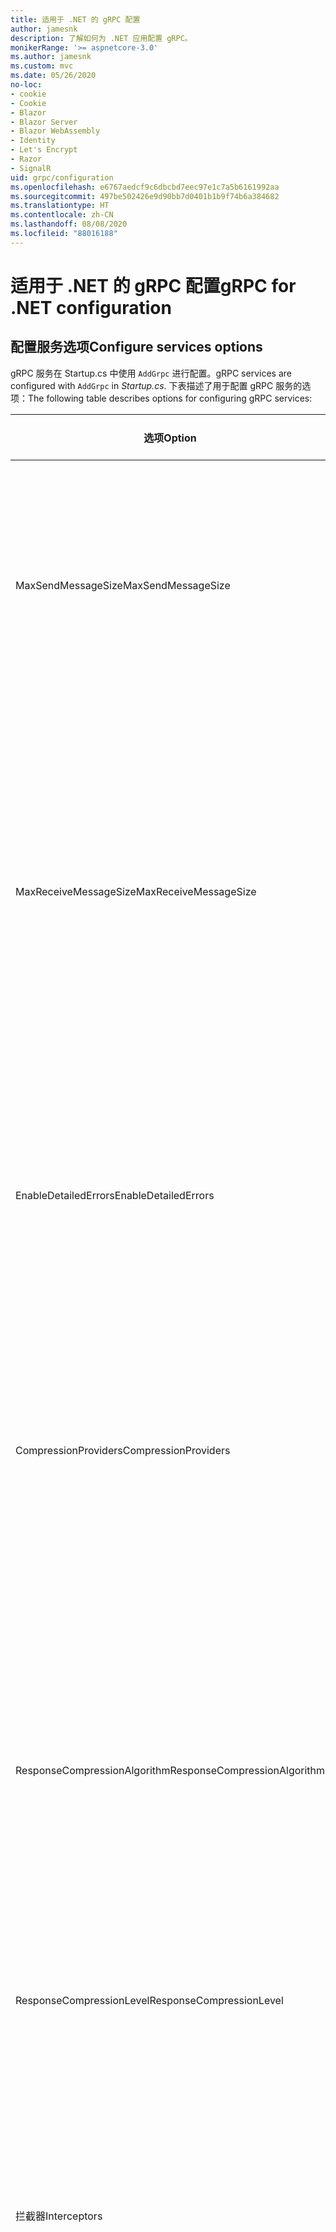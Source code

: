 ```yaml
---
title: 适用于 .NET 的 gRPC 配置
author: jamesnk
description: 了解如何为 .NET 应用配置 gRPC。
monikerRange: '>= aspnetcore-3.0'
ms.author: jamesnk
ms.custom: mvc
ms.date: 05/26/2020
no-loc:
- cookie
- Cookie
- Blazor
- Blazor Server
- Blazor WebAssembly
- Identity
- Let's Encrypt
- Razor
- SignalR
uid: grpc/configuration
ms.openlocfilehash: e6767aedcf9c6dbcbd7eec97e1c7a5b6161992aa
ms.sourcegitcommit: 497be502426e9d90bb7d0401b1b9f74b6a384682
ms.translationtype: HT
ms.contentlocale: zh-CN
ms.lasthandoff: 08/08/2020
ms.locfileid: "88016188"
---
```

# <a name="grpc-for-net-configuration"></a><span data-ttu-id="9361b-103">适用于 .NET 的 gRPC 配置</span><span class="sxs-lookup"><span data-stu-id="9361b-103">gRPC for .NET configuration</span></span>

## <a name="configure-services-options"></a><span data-ttu-id="9361b-104">配置服务选项</span><span class="sxs-lookup"><span data-stu-id="9361b-104">Configure services options</span></span>

<span data-ttu-id="9361b-105">gRPC 服务在 Startup.cs 中使用 `AddGrpc` 进行配置。</span><span class="sxs-lookup"><span data-stu-id="9361b-105">gRPC services are configured with `AddGrpc` in *Startup.cs*.</span></span> <span data-ttu-id="9361b-106">下表描述了用于配置 gRPC 服务的选项：</span><span class="sxs-lookup"><span data-stu-id="9361b-106">The following table describes options for configuring gRPC services:</span></span>

| <span data-ttu-id="9361b-107">选项</span><span class="sxs-lookup"><span data-stu-id="9361b-107">Option</span></span> | <span data-ttu-id="9361b-108">默认值</span><span class="sxs-lookup"><span data-stu-id="9361b-108">Default Value</span></span> | <span data-ttu-id="9361b-109">描述</span><span class="sxs-lookup"><span data-stu-id="9361b-109">Description</span></span> |
| ------ | ------------- | ----------- |
| <span data-ttu-id="9361b-110">MaxSendMessageSize</span><span class="sxs-lookup"><span data-stu-id="9361b-110">MaxSendMessageSize</span></span> | `null` | <span data-ttu-id="9361b-111">可以从服务器发送的最大消息大小（以字节为单位）。</span><span class="sxs-lookup"><span data-stu-id="9361b-111">The maximum message size in bytes that can be sent from the server.</span></span> <span data-ttu-id="9361b-112">尝试发送超过配置的最大消息大小的消息会导致异常。</span><span class="sxs-lookup"><span data-stu-id="9361b-112">Attempting to send a message that exceeds the configured maximum message size results in an exception.</span></span> <span data-ttu-id="9361b-113">设置为 `null`时，消息的大小不受限制。</span><span class="sxs-lookup"><span data-stu-id="9361b-113">When set to `null`, the message size is unlimited.</span></span> |
| <span data-ttu-id="9361b-114">MaxReceiveMessageSize</span><span class="sxs-lookup"><span data-stu-id="9361b-114">MaxReceiveMessageSize</span></span> | <span data-ttu-id="9361b-115">4 MB</span><span class="sxs-lookup"><span data-stu-id="9361b-115">4 MB</span></span> | <span data-ttu-id="9361b-116">可以由服务器接收的最大消息大小（以字节为单位）。</span><span class="sxs-lookup"><span data-stu-id="9361b-116">The maximum message size in bytes that can be received by the server.</span></span> <span data-ttu-id="9361b-117">如果服务器收到的消息超过此限制，则会引发异常。</span><span class="sxs-lookup"><span data-stu-id="9361b-117">If the server receives a message that exceeds this limit, it throws an exception.</span></span> <span data-ttu-id="9361b-118">增大此值可使服务器接收更大的消息，但可能会对内存消耗产生负面影响。</span><span class="sxs-lookup"><span data-stu-id="9361b-118">Increasing this value allows the server to receive larger messages, but can negatively impact memory consumption.</span></span> <span data-ttu-id="9361b-119">设置为 `null`时，消息的大小不受限制。</span><span class="sxs-lookup"><span data-stu-id="9361b-119">When set to `null`, the message size is unlimited.</span></span> |
| <span data-ttu-id="9361b-120">EnableDetailedErrors</span><span class="sxs-lookup"><span data-stu-id="9361b-120">EnableDetailedErrors</span></span> | `false` | <span data-ttu-id="9361b-121">如果为 `true`，则当服务方法中引发异常时，会将详细异常消息返回到客户端。</span><span class="sxs-lookup"><span data-stu-id="9361b-121">If `true`, detailed exception messages are returned to clients when an exception is thrown in a service method.</span></span> <span data-ttu-id="9361b-122">默认值为 `false`。</span><span class="sxs-lookup"><span data-stu-id="9361b-122">The default is `false`.</span></span> <span data-ttu-id="9361b-123">将 `EnableDetailedErrors` 设置为 `true` 可能会泄漏敏感信息。</span><span class="sxs-lookup"><span data-stu-id="9361b-123">Setting `EnableDetailedErrors` to `true` can leak sensitive information.</span></span> |
| <span data-ttu-id="9361b-124">CompressionProviders</span><span class="sxs-lookup"><span data-stu-id="9361b-124">CompressionProviders</span></span> | <span data-ttu-id="9361b-125">gzip</span><span class="sxs-lookup"><span data-stu-id="9361b-125">gzip</span></span> | <span data-ttu-id="9361b-126">用于压缩和解压缩消息的压缩提供程序的集合。</span><span class="sxs-lookup"><span data-stu-id="9361b-126">A collection of compression providers used to compress and decompress messages.</span></span> <span data-ttu-id="9361b-127">可以创建自定义压缩提供程序并将其添加到集合中。</span><span class="sxs-lookup"><span data-stu-id="9361b-127">Custom compression providers can be created and added to the collection.</span></span> <span data-ttu-id="9361b-128">默认已配置提供程序支持 gzip 压缩。</span><span class="sxs-lookup"><span data-stu-id="9361b-128">The default configured providers support **gzip** compression.</span></span> |
| <span data-ttu-id="9361b-129"><span style="word-break:normal;word-wrap:normal">ResponseCompressionAlgorithm</span></span><span class="sxs-lookup"><span data-stu-id="9361b-129"><span style="word-break:normal;word-wrap:normal">ResponseCompressionAlgorithm</span></span></span> | `null` | <span data-ttu-id="9361b-130">压缩算法用于压缩从服务器发送的消息。</span><span class="sxs-lookup"><span data-stu-id="9361b-130">The compression algorithm used to compress messages sent from the server.</span></span> <span data-ttu-id="9361b-131">该算法必须与 `CompressionProviders` 中的压缩提供程序匹配。</span><span class="sxs-lookup"><span data-stu-id="9361b-131">The algorithm must match a compression provider in `CompressionProviders`.</span></span> <span data-ttu-id="9361b-132">若要使算法可压缩响应，客户端必须通过在 grpc-accept-encoding 标头中进行发送来指示它支持算法。</span><span class="sxs-lookup"><span data-stu-id="9361b-132">For the algorithm to compress a response, the client must indicate it supports the algorithm by sending it in the **grpc-accept-encoding** header.</span></span> |
| <span data-ttu-id="9361b-133">ResponseCompressionLevel</span><span class="sxs-lookup"><span data-stu-id="9361b-133">ResponseCompressionLevel</span></span> | `null` | <span data-ttu-id="9361b-134">用于压缩从服务器发送的消息的压缩级别。</span><span class="sxs-lookup"><span data-stu-id="9361b-134">The compress level used to compress messages sent from the server.</span></span> |
| <span data-ttu-id="9361b-135">拦截器</span><span class="sxs-lookup"><span data-stu-id="9361b-135">Interceptors</span></span> | <span data-ttu-id="9361b-136">None</span><span class="sxs-lookup"><span data-stu-id="9361b-136">None</span></span> | <span data-ttu-id="9361b-137">随每个 gRPC 调用一起运行的侦听器的集合。</span><span class="sxs-lookup"><span data-stu-id="9361b-137">A collection of interceptors that are run with each gRPC call.</span></span> <span data-ttu-id="9361b-138">侦听器按注册顺序运行。</span><span class="sxs-lookup"><span data-stu-id="9361b-138">Interceptors are run in the order they are registered.</span></span> <span data-ttu-id="9361b-139">全局配置的侦听器在为单个服务配置的侦听器之前运行。</span><span class="sxs-lookup"><span data-stu-id="9361b-139">Globally configured interceptors are run before interceptors configured for a single service.</span></span> <span data-ttu-id="9361b-140">有关 gRPC 侦听器的详细信息，请参阅 [gRPC 侦听器与中间件](xref:grpc/migration#grpc-interceptors-vs-middleware)。</span><span class="sxs-lookup"><span data-stu-id="9361b-140">For more information about gRPC interceptors, see [gRPC Interceptors vs. Middleware](xref:grpc/migration#grpc-interceptors-vs-middleware).</span></span> |
| <span data-ttu-id="9361b-141">IgnoreUnknownServices</span><span class="sxs-lookup"><span data-stu-id="9361b-141">IgnoreUnknownServices</span></span> | `false` | <span data-ttu-id="9361b-142">如果为 `true`，则对未知服务和方法的调用不会返回 UNIMPLEMENTED 状态，并且请求会传递到 ASP.NET Core 中的下一个注册中间件。</span><span class="sxs-lookup"><span data-stu-id="9361b-142">If `true`, calls to unknown services and methods don't return an **UNIMPLEMENTED** status, and the request passes to the next registered middleware in ASP.NET Core.</span></span> |

<span data-ttu-id="9361b-143">可以通过在 `Startup.ConfigureServices` 中向 `AddGrpc` 调用提供选项委托，为所有服务配置选项：</span><span class="sxs-lookup"><span data-stu-id="9361b-143">Options can be configured for all services by providing an options delegate to the `AddGrpc` call in `Startup.ConfigureServices`:</span></span>

[!code-csharp[](~/grpc/configuration/sample/GrcpService/Startup.cs?name=snippet)]

<span data-ttu-id="9361b-144">用于单个服务的选项会替代 `AddGrpc` 中提供的全局选项，可以使用 `AddServiceOptions<TService>` 进行配置：</span><span class="sxs-lookup"><span data-stu-id="9361b-144">Options for a single service override the global options provided in `AddGrpc` and can be configured using `AddServiceOptions<TService>`:</span></span>

[!code-csharp[](~/grpc/configuration/sample/GrcpService/Startup2.cs?name=snippet)]

## <a name="configure-client-options"></a><span data-ttu-id="9361b-145">配置客户端选项</span><span class="sxs-lookup"><span data-stu-id="9361b-145">Configure client options</span></span>

<span data-ttu-id="9361b-146">gRPC 客户端配置在 `GrpcChannelOptions` 中进行设置。</span><span class="sxs-lookup"><span data-stu-id="9361b-146">gRPC client configuration is set on `GrpcChannelOptions`.</span></span> <span data-ttu-id="9361b-147">下表描述了用于配置 gRPC 通道的选项：</span><span class="sxs-lookup"><span data-stu-id="9361b-147">The following table describes options for configuring gRPC channels:</span></span>

| <span data-ttu-id="9361b-148">选项</span><span class="sxs-lookup"><span data-stu-id="9361b-148">Option</span></span> | <span data-ttu-id="9361b-149">默认值</span><span class="sxs-lookup"><span data-stu-id="9361b-149">Default Value</span></span> | <span data-ttu-id="9361b-150">描述</span><span class="sxs-lookup"><span data-stu-id="9361b-150">Description</span></span> |
| ------ | ------------- | ----------- |
| <span data-ttu-id="9361b-151">HttpHandler</span><span class="sxs-lookup"><span data-stu-id="9361b-151">HttpHandler</span></span> | <span data-ttu-id="9361b-152">新实例</span><span class="sxs-lookup"><span data-stu-id="9361b-152">New instance</span></span> | <span data-ttu-id="9361b-153">用于进行 gRPC 调用的 `HttpMessageHandler`。</span><span class="sxs-lookup"><span data-stu-id="9361b-153">The `HttpMessageHandler` used to make gRPC calls.</span></span> <span data-ttu-id="9361b-154">可以将客户端设置为配置自定义 `HttpClientHandler`，或将附加处理程序添加到 gRPC 调用的 HTTP 管道。</span><span class="sxs-lookup"><span data-stu-id="9361b-154">A client can be set to configure a custom `HttpClientHandler` or add additional handlers to the HTTP pipeline for gRPC calls.</span></span> <span data-ttu-id="9361b-155">如果未指定 `HttpMessageHandler`，则会通过自动处置为通道创建新 `HttpClientHandler` 实例。</span><span class="sxs-lookup"><span data-stu-id="9361b-155">If no `HttpMessageHandler` is specified, a new `HttpClientHandler` instance is created for the channel with automatic disposal.</span></span> |
| <span data-ttu-id="9361b-156">HttpClient</span><span class="sxs-lookup"><span data-stu-id="9361b-156">HttpClient</span></span> | `null` | <span data-ttu-id="9361b-157">用于进行 gRPC 调用的 `HttpClient`。</span><span class="sxs-lookup"><span data-stu-id="9361b-157">The `HttpClient` used to make gRPC calls.</span></span> <span data-ttu-id="9361b-158">此设置是 `HttpHandler` 的替代项。</span><span class="sxs-lookup"><span data-stu-id="9361b-158">This setting is an alternative to `HttpHandler`.</span></span> |
| <span data-ttu-id="9361b-159">DisposeHttpClient</span><span class="sxs-lookup"><span data-stu-id="9361b-159">DisposeHttpClient</span></span> | `false` | <span data-ttu-id="9361b-160">如果设置为 `true` 且指定了 `HttpMessageHandler` 或 `HttpClient`，则在处置 `GrpcChannel` 时，将分别处置 `HttpHandler` 或 `HttpClient`。</span><span class="sxs-lookup"><span data-stu-id="9361b-160">If set to `true` and an `HttpMessageHandler` or `HttpClient` is specified, then either the `HttpHandler` or `HttpClient`, respectively, is disposed when the `GrpcChannel` is disposed.</span></span> |
| <span data-ttu-id="9361b-161">LoggerFactory</span><span class="sxs-lookup"><span data-stu-id="9361b-161">LoggerFactory</span></span> | `null` | <span data-ttu-id="9361b-162">客户端用于记录有关 gRPC 调用的信息的 `LoggerFactory`。</span><span class="sxs-lookup"><span data-stu-id="9361b-162">The `LoggerFactory` used by the client to log information about gRPC calls.</span></span> <span data-ttu-id="9361b-163">可以通过依赖项注入来解析或使用 `LoggerFactory.Create` 来创建 `LoggerFactory` 实例。</span><span class="sxs-lookup"><span data-stu-id="9361b-163">A `LoggerFactory` instance can be resolved from dependency injection or created using `LoggerFactory.Create`.</span></span> <span data-ttu-id="9361b-164">有关配置日志记录的示例，请参阅 <xref:grpc/diagnostics#grpc-client-logging>。</span><span class="sxs-lookup"><span data-stu-id="9361b-164">For examples of configuring logging, see <xref:grpc/diagnostics#grpc-client-logging>.</span></span> |
| <span data-ttu-id="9361b-165">MaxSendMessageSize</span><span class="sxs-lookup"><span data-stu-id="9361b-165">MaxSendMessageSize</span></span> | `null` | <span data-ttu-id="9361b-166">可以从客户端发送的最大消息大小（以字节为单位）。</span><span class="sxs-lookup"><span data-stu-id="9361b-166">The maximum message size in bytes that can be sent from the client.</span></span> <span data-ttu-id="9361b-167">尝试发送超过配置的最大消息大小的消息会导致异常。</span><span class="sxs-lookup"><span data-stu-id="9361b-167">Attempting to send a message that exceeds the configured maximum message size results in an exception.</span></span> <span data-ttu-id="9361b-168">设置为 `null`时，消息的大小不受限制。</span><span class="sxs-lookup"><span data-stu-id="9361b-168">When set to `null`, the message size is unlimited.</span></span> |
| <span data-ttu-id="9361b-169"><span style="word-break:normal;word-wrap:normal">MaxReceiveMessageSize</span></span><span class="sxs-lookup"><span data-stu-id="9361b-169"><span style="word-break:normal;word-wrap:normal">MaxReceiveMessageSize</span></span></span> | <span data-ttu-id="9361b-170">4 MB</span><span class="sxs-lookup"><span data-stu-id="9361b-170">4 MB</span></span> | <span data-ttu-id="9361b-171">可以由客户端接收的最大消息大小（以字节为单位）。</span><span class="sxs-lookup"><span data-stu-id="9361b-171">The maximum message size in bytes that can be received by the client.</span></span> <span data-ttu-id="9361b-172">如果客户端收到的消息超过此限制，则会引发异常。</span><span class="sxs-lookup"><span data-stu-id="9361b-172">If the client receives a message that exceeds this limit, it throws an exception.</span></span> <span data-ttu-id="9361b-173">增大此值可使客户端接收更大的消息，但可能会对内存消耗产生负面影响。</span><span class="sxs-lookup"><span data-stu-id="9361b-173">Increasing this value allows the client to receive larger messages, but can negatively impact memory consumption.</span></span> <span data-ttu-id="9361b-174">设置为 `null`时，消息的大小不受限制。</span><span class="sxs-lookup"><span data-stu-id="9361b-174">When set to `null`, the message size is unlimited.</span></span> |
| <span data-ttu-id="9361b-175">凭据</span><span class="sxs-lookup"><span data-stu-id="9361b-175">Credentials</span></span> | `null` | <span data-ttu-id="9361b-176">一个 `ChannelCredentials` 实例。</span><span class="sxs-lookup"><span data-stu-id="9361b-176">A `ChannelCredentials` instance.</span></span> <span data-ttu-id="9361b-177">凭据用于将身份验证元数据添加到 gRPC 调用。</span><span class="sxs-lookup"><span data-stu-id="9361b-177">Credentials are used to add authentication metadata to gRPC calls.</span></span> |
| <span data-ttu-id="9361b-178">CompressionProviders</span><span class="sxs-lookup"><span data-stu-id="9361b-178">CompressionProviders</span></span> | <span data-ttu-id="9361b-179">gzip</span><span class="sxs-lookup"><span data-stu-id="9361b-179">gzip</span></span> | <span data-ttu-id="9361b-180">用于压缩和解压缩消息的压缩提供程序的集合。</span><span class="sxs-lookup"><span data-stu-id="9361b-180">A collection of compression providers used to compress and decompress messages.</span></span> <span data-ttu-id="9361b-181">可以创建自定义压缩提供程序并将其添加到集合中。</span><span class="sxs-lookup"><span data-stu-id="9361b-181">Custom compression providers can be created and added to the collection.</span></span> <span data-ttu-id="9361b-182">默认已配置提供程序支持 gzip 压缩。</span><span class="sxs-lookup"><span data-stu-id="9361b-182">The default configured providers support **gzip** compression.</span></span> |

<span data-ttu-id="9361b-183">下面的代码：</span><span class="sxs-lookup"><span data-stu-id="9361b-183">The following code:</span></span>

* <span data-ttu-id="9361b-184">设置通道上发送和接收的最大消息大小。</span><span class="sxs-lookup"><span data-stu-id="9361b-184">Sets the maximum send and receive message size on the channel.</span></span>
* <span data-ttu-id="9361b-185">创建客户端。</span><span class="sxs-lookup"><span data-stu-id="9361b-185">Creates a client.</span></span>

[!code-csharp[](~/grpc/configuration/sample/Program.cs?name=snippet&highlight=3-8)]

[!INCLUDE[](~/includes/gRPCazure.md)]

## <a name="additional-resources"></a><span data-ttu-id="9361b-186">其他资源</span><span class="sxs-lookup"><span data-stu-id="9361b-186">Additional resources</span></span>

* <xref:grpc/aspnetcore>
* <xref:grpc/client>
* <xref:grpc/diagnostics>
* <xref:tutorials/grpc/grpc-start>
